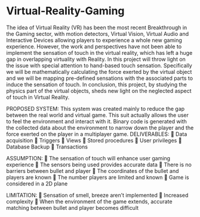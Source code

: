 # Virtual-Reality-Gaming

The idea of Virtual Reality (VR) has been the most recent Breakthrough in the Gaming sector,
with motion detectors, Virtual Vision, Virtual Audio and Interactive Devices allowing players to
experience a whole new gaming experience. However, the work and perspectives have not
been able to implement the sensation of touch in the virtual reality, which has left a huge gap
in overlapping virtuality with Reality. In this project will throw light on the issue with special
attention to hand-based touch sensation. Specifically we will be mathematically calculating the
force exerted by the virtual object and we will be mapping pre-defined sensations with the
associated parts to induce the sensation of touch. In conclusion, this project, by studying the
physics part of the virtual objects, sheds new light on the neglected aspect of touch in Virtual
Reality. 

PROPOSED SYSTEM:
This system was created mainly to reduce the gap between the real world and virtual game.
This suit actually allows the user to feel the environment and interact with it. Binary code is
generated with the collected data about the environment to narrow down the player and the
force exerted on the player in a multiplayer game.
DELIVERABLES:
 Data acquisition
 Triggers
 Views
 Stored procedures
 User privileges
 Database Backup
 Transactions

ASSUMPTION:
 The sensation of touch will enhance user gaming experience
 The sensors being used provides accurate data
 There is no barriers between bullet and player
 The coordinates of the bullet and players are known
 The number players are limited and known
 Game is considered in a 2D plane

LIMITATION:
 Sensation of smell, breeze aren’t implemented
 Increased complexity
 When the environment of the game extends, accurate matching between bullet and
player becomes difficult
